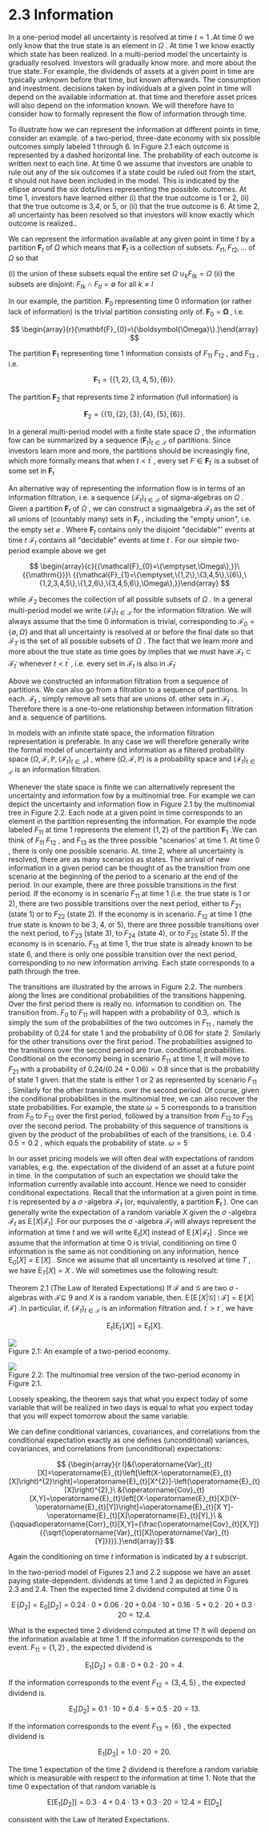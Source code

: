 # 2.3 Information  

In a one-period model all uncertainty is resolved at time $t=1$ .At time $0$ we only know that the true state is an element in $\Omega$ . At time 1 we know exactly which state has been realized. In a multi-period model the uncertainty is gradually resolved. Investors will gradually know more. and more about the true state. For example, the dividends of assets at a given point in time are typically unknown before that time, but known afterwards. The consumption and investment. decisions taken by individuals at a given point in time will depend on the available information at. that time and therefore asset prices will also depend on the information known. We will therefore have to consider how to formally represent the flow of information through time.  

To illustrate how we can represent the information at different points in time, consider an example. of a two-period, three-date economy with six possible outcomes simply labeled 1 through 6. In Figure 2.1 each outcome is represented by a dashed horizontal line. The probability of each outcome is written next to each line. At time 0 we assume that investors are unable to rule out any of the six outcomes if a state could be ruled out from the start, it should not have been included in the model. This is indicated by the ellipse around the six dots/lines representing the possible. outcomes. At time 1, investors have learned either (i) that the true outcome is 1 or 2, (ii) that the true outcome is 3,4, or 5, or (ii) that the true outcome is 6. At time 2, all uncertainty has been resolved so that investors will know exactly which outcome is realized..  

We can represent the information available at any given point in time $t$ by a partition $\mathbf{F}_{t}$ of $\Omega$ which means that $\mathbf{F}_{t}$ is a collection of subsets. $F_{t1},F_{t2},...$ of $\Omega$ so that  

(i) the union of these subsets equal the entire set $\Omega$ $\cup_{k}F_{t k}=\Omega$ (ii) the subsets are disjoint: $F_{t k}\cap F_{t l}=\emptyset$ for all $k\neq l$  

In our example, the partition. $\mathbf{F}_{0}$ representing time 0 information (or rather lack of information) is the trivial partition consisting only of. $\boldsymbol{F}_{0}=\boldsymbol{\Omega}$ , i.e.  

$$
\begin{array}{r}{\mathbf{F}_{0}=\{\boldsymbol{\Omega}\}.}\end{array}
$$  

The partition $\mathbf{F}_{1}$ representing time 1 information consists of $F_{11}$ $F_{12}$ , and $F_{13}$ , i.e.  

$$
\mathbf{F}_{1}=\left\{\{1,2\},\{3,4,5\},\{6\}\right\}.
$$  

The partition $\mathbf{F}_{2}$ that represents time 2 information (full information) is  

$$
\mathbf{F}_{2}={\big\{}\{1\},\{2\},\{3\},\{4\},\{5\},\{6\}{\big\}}.
$$  

In a general multi-period model with a finite state space $\Omega$ , the information fow can be summarized by a sequence $(\mathbf{F}_{t})_{t\in\mathcal{T}}$ of partitions. Since investors learn more and more, the partitions should be increasingly fine, which more formally means that when $t<t^{\prime}$ , every set $F\in\mathbf{F}_{t^{\prime}}$ is a subset of some set in $\mathbf{F}_{t}$  

An alternative way of representing the information flow is in terms of an information filtration, i.e. a sequence $(\mathcal{F}_{t})_{t\in\mathcal{T}}$ of sigma-algebras on $\Omega$ . Given a partition $\mathbf{F}_{t}$ of $\Omega$ , we can construct a sigmaalgebra $\mathcal{F}_{t}$ as the set of all unions of (countably many) sets in $\mathbf{F}_{t}$ , including the "empty union", i.e. the empty set $\varnothing$ . Where $\mathbf{F}_{t}$ contains only the disjoint "decidable"' events at time $t$ $\mathcal{F}_{t}$ contains all "decidable" events at time $t$ . For our simple two-period example above we get  

$$
\begin{array}{c}{{\mathcal{F}_{0}=\{\emptyset,\Omega\},}}\ {{\mathrm{}}}\ {{\mathcal{F}_{1}=\{\emptyset,\{1,2\},\{3,4,5\},\{6\},\{1,2,3,4,5\},\{1,2,6\},\{3,4,5,6\},\Omega\},}}\end{array}
$$  

while ${\mathcal{F}}_{2}$ becomes the collection of all possible subsets of $\Omega$ . In a general multi-period model we write $(\mathcal{F}_{t})_{t\in\mathcal{T}}$ for the information filtration. We will always assume that the time $0$ information is trivial, corresponding to $\mathcal{F}_{0}=\{\emptyset,\Omega\}$ and that all uncertainty is resolved at or before the final date so that $\mathcal{F}_{T}$ is the set of all possible subsets of $\Omega$ . The fact that we learn more and more about the true state as time goes by implies that we must have $\mathcal{F}_{t}\subset\mathcal{F}_{t^{\prime}}$ whenever $t<t^{\prime}$ , i.e. every set in $\mathcal{F}_{t}$ is also in $\mathcal{F}_{t^{\prime}}$  

Above we constructed an information filtration from a sequence of partitions. We can also go from a filtration to a sequence of partitions. In each. $\mathcal{F}_{t}$ , simply remove all sets that are unions of. other sets in $\mathcal{F}_{t}$ . Therefore there is a one-to-one relationship between information filtration and a. sequence of partitions.  

In models with an infinite state space, the information filtration representation is preferable. In any case we will therefore generally write the formal model of uncertainty and information as a filtered probability space $(\Omega,\mathcal{F},\mathbb{P},(\mathcal{F}_{t})_{t\in\mathcal{T}})$ , where $\left(\Omega,\mathcal{F},\mathbb{P}\right)$ is a probability space and $(\mathcal{F}_{t})_{t\in\mathcal{T}}$ is an information filtration.  

Whenever the state space is finite we can alternatively represent the uncertainty and information fow by a multinomial tree. For example we can depict the uncertainty and information flow in Figure 2.1 by the multinomial tree in Figure 2.2. Each node at a given point in time corresponds to an element in the partition representing the information. For example the node labeled $F_{11}$ at time 1 represents the element $\{1,2\}$ of the partition $\mathbf{F}_{1}$ .We can think of $F_{11}$ $F_{12}$ , and $F_{13}$ as the three possible "scenarios' at time 1. At time $0$ , there is only one possible scenario. At. time 2, where all uncertainty is resolved, there are as many scenarios as states. The arrival of new information in a given period can be thought of as the transition from one scenario at the beginning of the period to a scenario at the end of the period. In our example, there are three possible transitions in the first period. If the economy is in scenario $F_{11}$ at time 1 (i.e. the true state is 1 or 2), there are two possible transitions over the next period, either to $F_{21}$ (state 1) or to $F_{22}$ (state 2). If the economy is in scenario. $F_{12}$ at time 1 (the true state is known to be 3, 4, or 5), there are three possible transitions over the next period, to $F_{23}$ (state 3), to $F_{24}$ (state 4), or to $F_{25}$ (state 5). If the economy is in scenario. $F_{13}$ at time 1, the true state is already known to be state 6, and there is only one possible transition over the next period, corresponding to no new information arriving. Each state corresponds to a path through the tree.  

The transitions are illustrated by the arrows in Figure 2.2. The numbers along the lines are conditional probabilities of the transitions happening. Over the first period there is really no. information to condition on. The transition from. $F_{0}$ to $F_{11}$ will happen with a probability of 0.3,. which is simply the sum of the probabilities of the two outcomes in $F_{11}$ , namely the probability of 0.24 for state 1 and the probability of 0.06 for state 2. Similarly for the other transitions over the first period. The probabilities assigned to the transitions over the second period are true. conditional probabilities. Conditional on the economy being in scenario $F_{11}$ at time 1, it will move to $F_{21}$ with a probability of $0.24/(0.24+0.06)=0.8$ since that is the probability of state 1 given. that the state is either 1 or 2 as represented by scenario $F_{11}$ . Similarly for the other transitions. over the second period. Of course, given the conditional probabilities in the multinomial tree, we can also recover the state probabilities. For example, the state $\omega=5$ corresponds to a transition from $F_{0}$ to $F_{12}$ over the first period, followed by a transition from $F_{12}$ to $F_{25}$ over the second period. The probability of this sequence of transitions is given by the product of the probabilities of each of the transitions, i.e. $0.4\cdot0.5=0.2$ , which equals the probability of state. $\omega=5$  

In our asset pricing models we will often deal with expectations of random variables, e.g. the. expectation of the dividend of an asset at a future point in time. In the computation of such an expectation we should take the information currently available into account. Hence we need to consider conditional expectations. Recall that the information at a given point in time. $t$ is represented by a $\sigma$ -algebra $\mathcal{F}_{t}$ (or, equivalently, a partition $\mathbf{F}_{t}$ ).  One can generally write the expectation of a random variable $X$ given the $\sigma$ -algebra $\mathcal{F}_{t}$ as $\operatorname{E}[X|{\mathcal{F}}_{t}]$ .For our purposes the $\sigma$ -algebra $\mathcal{F}_{t}$ will always represent the information at time $t$ and we will write $\operatorname{E}_{t}[X]$ instead of $\operatorname{E}[X|{\mathcal{F}}_{t}]$ . Since we assume that the information at time $0$ is trivial, conditioning on time $0$ information is the same as not conditioning on any information, hence $\operatorname{E}_{0}[X]=\operatorname{E}[X]$ . Since we assume that all uncertainty is resolved at time $T$ , we have $\operatorname{E}_{T}[X]=X$ . We will sometimes use the following result:  

Theorem 2.1 (The Law of Iterated Expectations) If $\mathcal{F}$ and $\mathcal{G}$ are two $\sigma$ -algebras with $\mathcal{F}\subseteq$ 9 and $X$ is a random variable, then. $\operatorname{E}\left[\operatorname{E}[X|\mathcal{G}]\mid\mathcal{F}\right]=\operatorname{E}[X|\mathcal{F}]$ .In particular, if. $(\mathcal{F}_{t})_{t\in\mathcal{T}}$ is an information filtration and. $t^{\prime}>t$ , we have  

$$
\operatorname{E}_{t}{\left[\operatorname{E}_{t^{\prime}}[X]\right]}=\operatorname{E}_{t}[X].
$$  

![](0dca89f9efdcb18897a0b8361b731f6d97f8f9fd468df7e3865c68f11ddc95c6.jpg)  
Figure 2.1: An example of a two-period economy.  

![](227e1cded9eecd2538f31d24690fa61bb466641d26841f976f43da2166c01e84.jpg)  
Figure 2.2: The multinomial tree version of the two-period economy in Figure 2.1.  

Loosely speaking, the theorem says that what you expect today of some variable that will be realized in two days is equal to what you expect today that you will expect tomorrow about the same variable.  

We can define conditional variances, covariances, and correlations from the conditional expectation exactly as one defines (unconditional) variances, covariances, and correlations from (unconditional) expectations:  

$$
{\begin{array}{r l}&{\operatorname{Var}_{t}[X]=\operatorname{E}_{t}\left[\left(X-\operatorname{E}_{t}[X]\right)^{2}\right]=\operatorname{E}_{t}[X^{2}]-\left(\operatorname{E}_{t}[X]\right)^{2},}\ &{\operatorname{Cov}_{t}[X,Y]=\operatorname{E}_{t}\left[(X-\operatorname{E}_{t}[X])(Y-\operatorname{E}_{t}[Y])\right]=\operatorname{E}_{t}[X Y]-\operatorname{E}_{t}[X]\operatorname{E}_{t}[Y],}\ &{\qquad\operatorname{Corr}_{t}[X,Y]={\frac{\operatorname{Cov}_{t}[X,Y]}{{\sqrt{\operatorname{Var}_{t}[X]\operatorname{Var}_{t}[Y]}}}}.}\end{array}}
$$  

Again the conditioning on time $t$ information is indicated by a $t$ subscript.  

In the two-period model of Figures 2.1 and 2.2 suppose we have an asset paying state-dependent. dividends at time 1 and 2 as depicted in Figures 2.3 and 2.4. Then the expected time 2 dividend computed at time $0$ is  

$$
\operatorname{E}[D_{2}]=\operatorname{E}_{0}[D_{2}]=0.24\cdot0+0.06\cdot20+0.04\cdot10+0.16\cdot5+0.2\cdot20+0.3\cdot20=12.4.
$$  

What is the expected time 2 dividend computed at time 1? It will depend on the information available at time 1. If the information corresponds to the event. $F_{11}=\{1,2\}$ , the expected dividend is  

$$
\operatorname{E}_{1}[D_{2}]=0.8\cdot0+0.2\cdot20=4.
$$  

If the information corresponds to the event $F_{12}=\{3,4,5\}$ , the expected dividend is.  

$$
\operatorname{E}_{1}[D_{2}]=0.1\cdot10+0.4\cdot5+0.5\cdot20=13.
$$  

If the information corresponds to the event $F_{13}=\{6\}$ , the expected dividend is  

$$
\mathrm{E}_{1}[D_{2}]=1.0\cdot20=20.
$$  

The time 1 expectation of the time 2 dividend is therefore a random variable which is measurable with respect to the information at time 1. Note that the time 0 expectation of that random variable is  

$$
\mathrm{E}\left[\mathrm{E}_{1}[D_{2}]\right]=0.3\cdot4+0.4\cdot13+0.3\cdot20=12.4=\mathrm{E}[D_{2}]
$$  

consistent with the Law of Iterated Expectations.  
